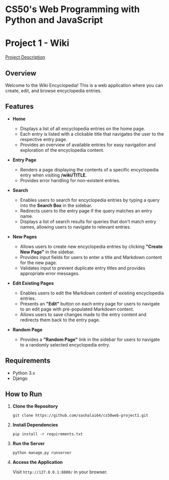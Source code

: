 # CS50's Web Programming with Python and JavaScript

# Project 1 - Wiki
[Project Description](https://cs50.harvard.edu/web/2020/projects/1/wiki/)

## Overview
Welcome to the Wiki Encyclopedia! This is a web application where you can create, edit, and browse encyclopedia entries.

## Features
- **Home**
    - Displays a list of all encyclopedia entries on the home page.
    - Each entry is listed with a clickable title that navigates the user to the respective entry page.
    - Provides an overview of available entries for easy navigation and exploration of the encyclopedia content.

- **Entry Page**
    - Renders a page displaying the contents of a specific encyclopedia entry when visiting **/wiki/TITLE**.
    - Provides error handling for non-existent entries.
   
- **Search**
    - Enables users to search for encyclopedia entries by typing a query into the **Search Box** in the sidebar.
    - Redirects users to the entry page if the query matches an entry name.
    - Displays a list of search results for queries that don't match entry names, allowing users to navigate to relevant entries.

- **New Pages**
    - Allows users to create new encyclopedia entries by clicking **"Create New Page"** in the sidebar.
    - Provides input fields for users to enter a title and Markdown content for the new page.
    - Validates input to prevent duplicate entry titles and provides appropriate error messages.
      
- **Edit Existing Pages**
    - Enables users to edit the Markdown content of existing encyclopedia entries.
    - Presents an **"Edit"** button on each entry page for users to navigate to an edit page with pre-populated Markdown content.
    - Allows users to save changes made to the entry content and redirects them back to the entry page.

- **Random Page**
    - Provides a **"Random Page"** link in the sidebar for users to navigate to a randomly selected encyclopedia entry.
      
## Requirements
- Python 3.x
- Django
  
## How to Run
1. **Clone the Repository**
      ```
      git clone https://github.com/sashalai64/cs50web-project1.git
      ```

2. **Install Dependencies**
      ```
      pip install -r requirements.txt
      ```
   
3. **Run the Server**
      ```
      python manage.py runserver
      ```
4. **Access the Application**
   
    Visit `http://127.0.0.1:8000/` in your browser.
    
